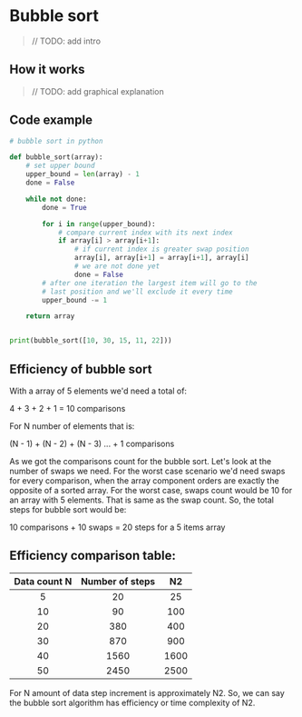 # Bubble sort

> // TODO: add intro

## How it works

> // TODO: add graphical explanation

## Code example

```python
# bubble sort in python

def bubble_sort(array):
    # set upper bound
    upper_bound = len(array) - 1
    done = False

    while not done:
        done = True

        for i in range(upper_bound):
            # compare current index with its next index
            if array[i] > array[i+1]:
                # if current index is greater swap position
                array[i], array[i+1] = array[i+1], array[i]
                # we are not done yet
                done = False
        # after one iteration the largest item will go to the
        # last position and we'll exclude it every time
        upper_bound -= 1

    return array


print(bubble_sort([10, 30, 15, 11, 22]))
```

## Efficiency of bubble sort

With a array of 5 elements we'd need a total of:

4 + 3 + 2 + 1 = 10 comparisons

For N number of elements that is:

\(N - 1\) + \(N - 2\) + \(N - 3\) ... + 1 comparisons

As we got the comparisons count for the bubble sort. Let's look at the number of swaps we need. For the worst case scenario we'd need swaps for every comparison, when the array component orders are exactly the opposite of a sorted array. For the worst case, swaps count would be 10 for an array with 5 elements. That is same as the swap count. So, the total steps for bubble sort would be:

10 comparisons + 10 swaps = 20 steps for a 5 items array

## Efficiency comparison table:

| Data count N | Number of steps | N2 |
| :---: | :---: | :---: |
| 5 | 20 | 25 |
| 10 | 90 | 100 |
| 20 | 380 | 400 |
| 30 | 870 | 900 |
| 40 | 1560 | 1600 |
| 50 | 2450 | 2500 |

For N amount of data step increment is approximately N2. So, we can say the bubble sort algorithm has efficiency or time complexity of N2.


